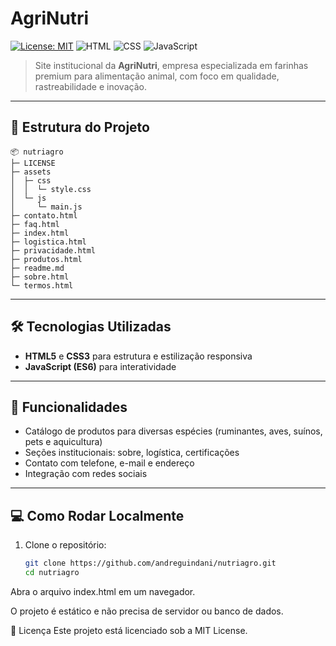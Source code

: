 # AgriNutri

[![License: MIT](https://img.shields.io/badge/License-MIT-yellow.svg)](LICENSE)
![HTML](https://img.shields.io/badge/HTML5-Ready-orange)
![CSS](https://img.shields.io/badge/CSS3-Ready-blue)
![JavaScript](https://img.shields.io/badge/JavaScript-Ready-yellow)

> Site institucional da **AgriNutri**, empresa especializada em farinhas premium para alimentação animal, com foco em qualidade, rastreabilidade e inovação.

---



## 📂 Estrutura do Projeto

```
📦 nutriagro
├─ LICENSE
├─ assets
│  ├─ css
│  │  └─ style.css
│  └─ js
│     └─ main.js
├─ contato.html
├─ faq.html
├─ index.html
├─ logistica.html
├─ privacidade.html
├─ produtos.html
├─ readme.md
├─ sobre.html
└─ termos.html
```
---

## 🛠️ Tecnologias Utilizadas

- **HTML5** e **CSS3** para estrutura e estilização responsiva  
- **JavaScript (ES6)** para interatividade  

---

## 🚀 Funcionalidades

- Catálogo de produtos para diversas espécies (ruminantes, aves, suínos, pets e aquicultura)  
- Seções institucionais: sobre, logística, certificações  
- Contato com telefone, e-mail e endereço  
- Integração com redes sociais   

---

## 💻 Como Rodar Localmente

1. Clone o repositório:
   ```bash
   git clone https://github.com/andreguindani/nutriagro.git
   cd nutriagro
Abra o arquivo index.html em um navegador.

O projeto é estático e não precisa de servidor ou banco de dados.

📜 Licença
Este projeto está licenciado sob a MIT License.

